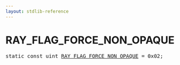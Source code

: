 ```yaml
---
layout: stdlib-reference
---
```


# RAY_FLAG_FORCE_NON_OPAQUE

<pre>
<span class='code_keyword'>static</span> <span class='code_keyword'>const</span> <span class="code_keyword">uint</span> <a href="/stdlib-reference/global-decls/RAY_FLAG_FORCE_NON_OPAQUE">RAY_FLAG_FORCE_NON_OPAQUE</a> = 0x02;
</pre>

